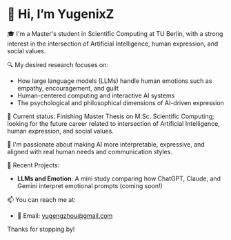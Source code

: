 
# 👋 Hi, I’m YugenixZ

🎓 I'm a Master's student in Scientific Computing at TU Berlin, with a strong interest in the intersection of Artificial Intelligence, human expression, and social values.

🔍 My desired research focuses on:
- How large language models (LLMs) handle human emotions such as empathy, encouragement, and guilt
- Human-centered computing and interactive AI systems
- The psychological and philosophical dimensions of AI-driven expression

📌 Current status: Finishing Master Thesis on M.Sc. Scientific Computing; looking for the future career related to intersection of Artificial Intelligence, human expression, and social values.

🌱 I'm passionate about making AI more interpretable, expressive, and aligned with real human needs and communication styles.

🧪 Recent Projects:
- **LLMs and Emotion**: A mini study comparing how ChatGPT, Claude, and Gemini interpret emotional prompts (coming soon!)


📫 You can reach me at:
- 📧 Email: yugengzhou@gmail.com

Thanks for stopping by!
